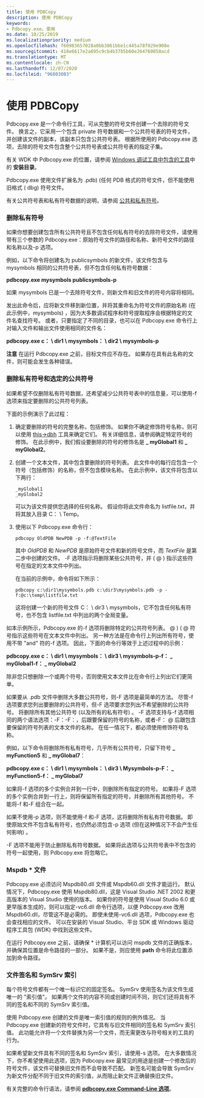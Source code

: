 ```yaml
---
title: 使用 PDBCopy
description: 使用 PDBCopy
keywords:
- Pdbcopy.exe，使用
ms.date: 10/25/2019
ms.localizationpriority: medium
ms.openlocfilehash: f60983657028a0bb3861bbe1c445a78f029e908e
ms.sourcegitcommit: 418e6617e2a695c9cb4b37b5b60e264760858acd
ms.translationtype: MT
ms.contentlocale: zh-CN
ms.lasthandoff: 12/07/2020
ms.locfileid: "96803083"
---
```

# <a name="using-pdbcopy"></a>使用 PDBCopy

Pdbcopy.exe 是一个命令行工具，可从完整的符号文件创建一个去除的符号文件。 换言之，它采用一个包含 private 符号数据和一个公共符号表的符号文件，并创建该文件的副本，该副本只包含公共符号表。 根据所使用的 Pdbcopy.exe 选项，去除的符号文件包含整个公共符号表或公共符号表的指定子集。

有关 WDK 中 Pdbcopy.exe 的位置，请参阅 [Windows 调试工具中包含的工具](extra-tools.md#installation-directory)中的 **安装目录**。

Pdbcopy.exe 使用文件扩展名为 .pdb)  (任何 PDB 格式的符号文件，但不能使用旧格式 ( dbg) 符号文件。

有关公共符号表和私有符号数据的说明，请参阅 [公共和私有符号](public-and-private-symbols.md)。

### <a name="span-idremoving_private_symbolsspanspan-idremoving_private_symbolsspanremoving-private-symbols"></a><span id="removing_private_symbols"></span><span id="REMOVING_PRIVATE_SYMBOLS"></span>删除私有符号

如果你想要创建包含所有公共符号且不包含任何私有符号的去除符号文件，请使用带有三个参数的 Pdbcopy.exe：原始符号文件的路径和名称、新符号文件的路径和名称以及-p 选项。

例如，以下命令将创建名为 publicsymbols 的新文件，该文件包含与 mysymbols 相同的公共符号表，但不包含任何私有符号数据：

**pdbcopy.exe mysymbols publicsymbols-p**

如果 mysymbols 已是一个去除符号文件，则新文件和旧文件的符号内容将相同。

发出此命令后，应将新文件移到新位置，并将其重命名为符号文件的原始名称 (在此示例中，mysymbols) ，因为大多数调试程序和符号提取程序会根据特定的文件名查找符号。 或者，只要指定了不同的目录，也可以在 Pdbcopy.exe 命令行上对输入文件和输出文件使用相同的文件名：

**pdbcopy.exe c： \\ dir1 \\ mysymbols： \\ dir2 \\ mysymbols-p**

**注意**  在运行 Pdbcopy.exe 之前，目标文件应不存在。 如果存在具有此名称的文件，则可能会发生各种错误。

### <a name="span-idremoving_private_symbols_and_selected_public_symbolsspanspan-idremoving_private_symbols_and_selected_public_symbolsspanremoving-private-symbols-and-selected-public-symbols"></a><span id="removing_private_symbols_and_selected_public_symbols"></span><span id="REMOVING_PRIVATE_SYMBOLS_AND_SELECTED_PUBLIC_SYMBOLS"></span>删除私有符号和选定的公共符号

如果希望不仅删除私有符号数据，还希望减少公共符号表中的信息量，可以使用-f 选项来指定要删除的公共符号列表。

下面的示例演示了此过程：

1. 确定要删除的符号的完整名称，包括修饰。 如果你不确定修饰符号名称，则可以使用 [this->dbh](dbh.md) 工具来确定它们。 有关详细信息，请参阅确定特定符号的修饰。 在此示例中，我们假设要删除的符号的修饰名是 **\_ myGlobal1** 和 **\_ myGlobal2**。

2. 创建一个文本文件，其中包含要删除的符号列表。 此文件中的每行应包含一个符号（包括修饰）的名称，但不包含模块名称。 在此示例中，该文件将包含以下两行：

    ```text
    _myGlobal1
    _myGlobal2
    ```

    可以为该文件提供您选择的任何名称。 假设你将此文件命名为 listfile.txt，并将其放入目录 C： \\ Temp。

3. 使用以下 Pdbcopy.exe 命令行：

    ```console
    pdbcopy OldPDB NewPDB -p -f:@TextFile
    ```

    其中 *OldPDB* 和 *NewPDB* 是原始符号文件和新的符号文件，而 *TextFile* 是第二步中创建的文件。 -F 选项指示将删除某些公共符号，并 ( @ ) 指示这些符号在指定的文本文件中列出。

    在当前的示例中，命令将如下所示：

    ```console
    pdbcopy c:\dir1\mysymbols.pdb c:\dir3\mysymbols.pdb -p -f:@c:\temp\listfile.txt
    ```

    这将创建一个新的符号文件 C： \\ dir3 \\ mysymbols，它不包含任何私有符号，也不包含 listfile.txt 中列出的两个全局变量。

如本示例所示，Pdbcopy.exe 的-f 选项将删除特定的公共符号列表。 @ )  ( @ 符号指示这些符号在文本文件中列出。 另一种方法是在命令行上列出所有符号，使用不带 "and" 符的-f 选项。 因此，下面的命令行等效于上述过程中的示例：

**pdbcopy.exe c： \\ dir1 \\ mysymbols： \\ dir3 \\ mysymbols-p-f： \_ myGlobal1-f： \_ myGlobal2**

除非您只想删除一个或两个符号，否则使用文本文件比在命令行上列出它们更简单。

如果要从 .pdb 文件中删除大多数公共符号，则-F 选项是最简单的方法。 尽管-f 选项要求您列出要删除的公共符号，但-F 选项要求您列出不希望删除的公共符号。 将删除所有其他公共符号 (以及所有的私有符号) 。 -F 选项支持与-f 选项相同的两个语法选项：-F：-F：，后跟要保留的符号的名称，或者-F： @ 后跟包含要保留的符号列表的文本文件的名称。 在任一情况下，都必须使用修饰符号名称。

例如，以下命令将删除所有私有符号，几乎所有公共符号，只留下符号 **\_ myFunction5** 和 **\_ myGlobal7**：

**pdbcopy.exe c： \\ dir1 \\ mysymbols： \\ dir3 \\ Mysymbols-p-F： \_ myFunction5-f： \_ myGlobal7**

如果将-f 选项的多个实例合并到一行中，则删除所有指定的符号。 如果将-F 选项的多个实例合并到一行上，则将保留所有指定的符号，并删除所有其他符号。 不能将-f 和-F 组合在一起。

如果不使用-p 选项，则不能使用-f 和-F 选项，这将删除所有私有符号数据。 即使原始文件不包含私有符号，也仍然必须包含-p 选项 (但在这种情况下不会产生任何影响) 。

-F 选项不能用于防止删除私有符号数据。 如果将此选项与公共符号表中不包含的符号一起使用，则 Pdbcopy.exe 将忽略它。

### <a name="span-idthe_mspdb__dll_filespanspan-idthe_mspdb__dll_filespanthe-mspdbdll-file"></a><span id="the_mspdb__dll_file"></span><span id="THE_MSPDB__DLL_FILE"></span>Mspdb \* 文件

Pdbcopy.exe 必须访问 Mspdb80.dll 文件或 Mspdb60.dll 文件才能运行。 默认情况下，Pdbcopy.exe 使用 Mspdb80.dll，这是 Visual Studio .NET 2002 和更高版本的 Visual Studio 使用的版本。 如果你的符号是使用 Visual Studio 6.0 或更早版本生成的，则可以指定-vc6.dll 命令行选项，以便 Pdbcopy.exe 改用 Mspdb60.dll，尽管这不是必需的。 即使未使用-vc6.dll 选项，Pdbcopy.exe 也会查找相应的文件。 可以在安装的 Visual Studio、平台 SDK 或 Windows 驱动程序工具包 (WDK) 中找到这些文件。

在运行 Pdbcopy.exe 之前，请确保 \* 计算机可以访问 mspdb 文件的正确版本，并确保其位置是命令路径的一部分。 如果不是，则应使用 **path** 命令将此位置添加到命令路径。

### <a name="span-idthe_file_signature_and_the_symsrv_indexspanspan-idthe_file_signature_and_the_symsrv_indexspanthe-file-signature-and-the-symsrv-index"></a><span id="the_file_signature_and_the_symsrv_index"></span><span id="THE_FILE_SIGNATURE_AND_THE_SYMSRV_INDEX"></span>文件签名和 SymSrv 索引

每个符号文件都有一个唯一标识它的固定签名。 SymSrv 使用签名为该文件生成唯一的 "索引值"。 如果两个文件的内容不同或创建时间不同，则它们还将具有不同的签名和不同的 SymSrv 索引值。

使用 Pdbcopy.exe 创建的文件是唯一索引值的规则的例外情况。 当 Pdbcopy.exe 创建新的符号文件时，它具有与旧文件相同的签名和 SymSrv 索引值。 此功能允许将一个文件替换为另一个文件，而无需更改与符号相关的工具的行为。

如果希望新文件具有不同的签名和 SymSrv 索引，请使用-s 选项。 在大多数情况下，你不希望使用此选项，因为 Pdbcopy.exe 最常见的用途是创建一个修改后的符号文件，该文件可替换旧文件而不会导致不匹配。 新签名可能会导致 SymSrv 为新文件分配不同于旧文件的索引值，从而阻止新文件正确替换旧文件。

有关完整的命令行语法，请参阅 [**pdbcopy.exe Command-Line 选项**](pdbcopy-command-line-options.md)。

 

 





